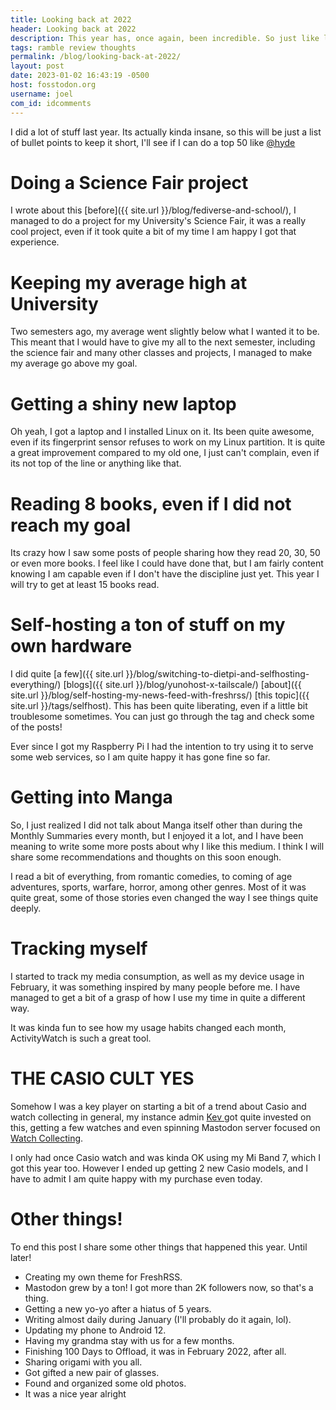 ```yaml
---
title: Looking back at 2022
header: Looking back at 2022
description: This year has, once again, been incredible. So just like last year, I share a bit of the highlights of 2022 for me.
tags: ramble review thoughts
permalink: /blog/looking-back-at-2022/
layout: post
date: 2023-01-02 16:43:19 -0500
host: fosstodon.org
username: joel
com_id: idcomments
---
```


I did a lot of stuff last year. Its actually kinda insane, so this will be just a list of bullet points to keep it short, I'll see if I can do a top 50 like [@hyde](https://lazybear.social/@hyde)

# Doing a Science Fair project

I wrote about this [before]({{ site.url }}/blog/fediverse-and-school/), I managed to do a project for my University's Science Fair, it was a really cool project, even if it took quite a bit of my time I am happy I got that experience.

# Keeping my average high at University

Two semesters ago, my average went slightly below what I wanted it to be. This meant that I would have to give my all to the next semester, including the science fair and many other classes and projects, I managed to make my average go above my goal.

# Getting a shiny new laptop

Oh yeah, I got a laptop and I installed Linux on it. Its been quite awesome, even if its fingerprint sensor refuses to work on my Linux partition. It is quite a great improvement compared to my old one, I just can't complain, even if its not top of the line or anything like that.

# Reading 8 books, even if I did not reach my goal

Its crazy how I saw some posts of people sharing how they read 20, 30, 50 or even more books. I feel like I could have done that, but I am fairly content knowing I am capable even if I don't have the discipline just yet. This year I will try to get at least 15 books read.

# Self-hosting a ton of stuff on my own hardware

I did quite [a few]({{ site.url }}/blog/switching-to-dietpi-and-selfhosting-everything/) [blogs]({{ site.url }}/blog/yunohost-x-tailscale/) [about]({{ site.url }}/blog/self-hosting-my-news-feed-with-freshrss/) [this topic]({{ site.url }}/tags/selfhost). This has been quite liberating, even if a little bit troublesome sometimes. You can just go through the tag and check some of the posts!

Ever since I got my Raspberry Pi I had the intention to try using it to serve some web services, so I am quite happy it has gone fine so far.

# Getting into Manga

So, I just realized I did not talk about Manga itself other than during the Monthly Summaries every month, but I enjoyed it a lot, and I have been meaning to write some more posts about why I like this medium. I think I will share some recommendations and thoughts on this soon enough.

I read a bit of everything, from romantic comedies, to coming of age adventures, sports, warfare, horror, among other genres. Most of it was quite great, some of those stories even changed the way I see things quite deeply.

# Tracking myself

I started to track my media consumption, as well as my device usage in February, it was something inspired by many people before me. I have managed to get a bit of a grasp of how I use my time in quite a different way.

It was kinda fun to see how my usage habits changed each month, ActivityWatch is such a great tool.

# THE CASIO CULT YES

Somehow I was a key player on starting a bit of a trend about Casio and watch collecting in general, my instance admin [Kev ](https://kevquirk.com) got quite invested on this, getting a few watches and even spinning Mastodon server focused on [Watch Collecting](https://wristwatch.social).

I only had once Casio watch and was kinda OK using my Mi Band 7, which I got this year too. However I ended up getting 2 new Casio models, and I have to admit I am quite happy with my purchase even today.

# Other things!

To end this post I share some other things that happened this year. Until later!

- Creating my own theme for FreshRSS.
- Mastodon grew by a ton! I got more than 2K followers now, so that's a thing.
- Getting a new yo-yo after a hiatus of 5 years.
- Writing almost daily during January (I'll probably do it again, lol).
- Updating my phone to Android 12.
- Having my grandma stay with us for a few months.
- Finishing 100 Days to Offload, it was in February 2022, after all.
- Sharing origami with you all.
- Got gifted a new pair of glasses.
- Found and organized some old photos.
- It was a nice year alright

